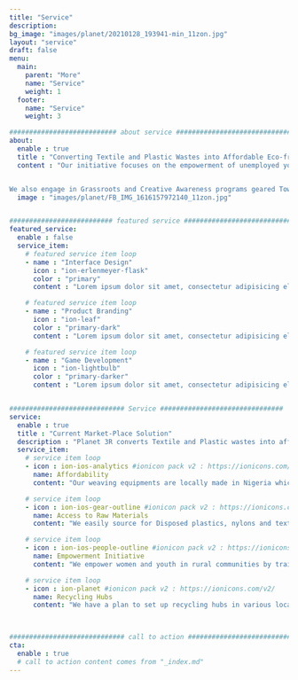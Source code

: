 ```yaml
---
title: "Service"
description: 
bg_image: "images/planet/20210128_193941-min_11zon.jpg"
layout: "service"
draft: false
menu:
  main:
    parent: "More"
    name: "Service"
    weight: 1
  footer:
    name: "Service"
    weight: 3

########################### about service #############################
about:
  enable : true
  title : "Converting Textile and Plastic Wastes into Affordable Eco-friendly Products"
  content : "Our initiative focuses on the empowerment of unemployed youths by training them on effective ways to earn income from recycling plastic and textile waste.  We weave the wastes into eco-friendly products.


We also engage in Grassroots and Creative Awareness programs geared Towards Achieving a Clean Environment."
  image : "images/planet/FB_IMG_1616157972140_11zon.jpg"


########################## featured service ############################
featured_service:
  enable : false
  service_item:
    # featured service item loop
    - name : "Interface Design"
      icon : "ion-erlenmeyer-flask"
      color : "primary"
      content : "Lorem ipsum dolor sit amet, consectetur adipisicing elit. Saepe enim impedit repudiandae omnis est temporibus."

    # featured service item loop
    - name : "Product Branding"
      icon : "ion-leaf"
      color : "primary-dark"
      content : "Lorem ipsum dolor sit amet, consectetur adipisicing elit. Saepe enim impedit repudiandae omnis est temporibus."

    # featured service item loop
    - name : "Game Development"
      icon : "ion-lightbulb"
      color : "primary-darker"
      content : "Lorem ipsum dolor sit amet, consectetur adipisicing elit. Saepe enim impedit repudiandae omnis est temporibus."


############################# Service ###############################
service:
  enable : true
  title : "Current Market-Place Solution"
  description : "Planet 3R converts Textile and Plastic wastes into affordable Eco-friendly products for low and middle-income earners."
  service_item:
    # service item loop
    - icon : ion-ios-analytics #ionicon pack v2 : https://ionicons.com/v2/
      name: Affordability
      content: "Our weaving equipments are locally made in Nigeria which makes our products affordable."

    # service item loop
    - icon : ion-ios-gear-outline #ionicon pack v2 : https://ionicons.com/v2/
      name: Access to Raw Materials
      content: "We easily source for Disposed plastics, nylons and textile wastes which are our major inputs in production"

    # service item loop
    - icon : ion-ios-people-outline #ionicon pack v2 : https://ionicons.com/v2/
      name: Empowerment Initiative
      content: "We empower women and youth in rural communities by training them on sustainable waste collecting and recycling."

    # service item loop
    - icon : ion-planet #ionicon pack v2 : https://ionicons.com/v2/
      name: Recycling Hubs
      content: "We have a plan to set up recycling hubs in various locations to achieve higher production efficiency."

   

############################# call to action #################################
cta:
  enable : true
  # call to action content comes from "_index.md"
---
```

